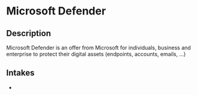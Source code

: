 # Microsoft Defender

## Description
Microsoft Defender is an offer from Microsoft for individuals, business and enterprise to protect their digital assets (endpoints, accounts, emails, ...)

## Intakes
*

